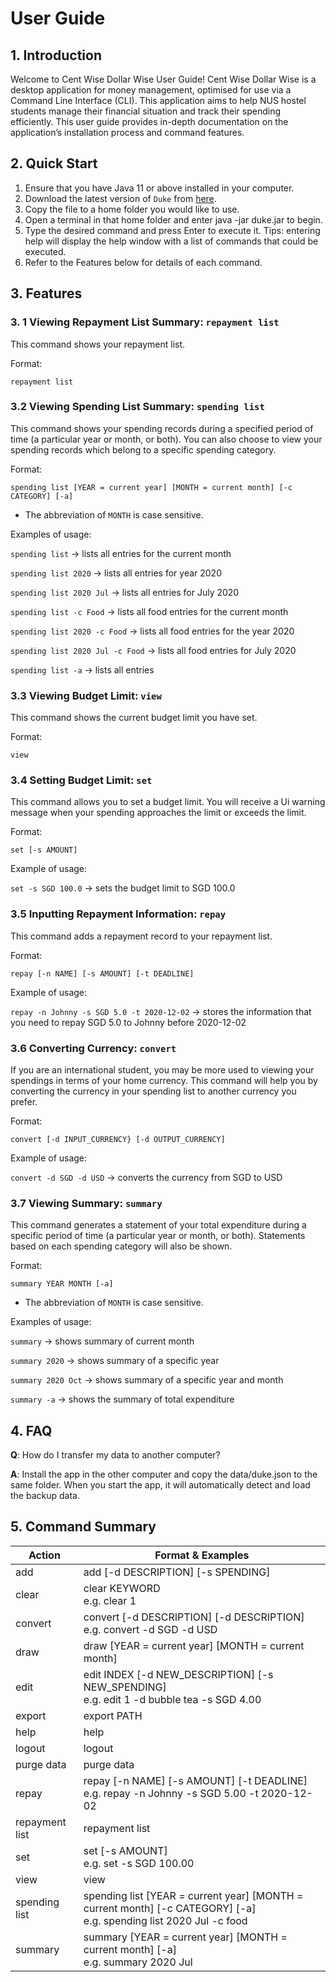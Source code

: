 # User Guide

## 1. Introduction
Welcome to Cent Wise Dollar Wise User Guide! Cent Wise Dollar Wise is a desktop application for money management, optimised for use via a Command Line Interface (CLI). This application aims to help NUS hostel students manage their financial situation and track their spending efficiently. 
This user guide provides in-depth documentation on the application’s installation process and command features. 

## 2. Quick Start
1. Ensure that you have Java 11 or above installed in your computer.
2. Download the latest version of `Duke` from [here](http://link.to/duke).
3. Copy the file to a home folder you would like to use.
4. Open a terminal in that home folder and enter java -jar duke.jar to begin.
5. Type the desired command and press Enter to execute it. Tips: entering help will display the help window with a list of commands that could be executed.
6. Refer to the Features below for details of each command.

## 3. Features 
### 3. 1 Viewing Repayment List Summary: `repayment list`
This command shows your repayment list.

Format:

`repayment list`

### 3.2 Viewing Spending List Summary: `spending list`
This command shows your spending records during a specified period of time (a particular year or month, or both).
You can also choose to view your spending records which belong to a specific spending category.

Format:

`spending list [YEAR = current year] [MONTH = current month] [-c CATEGORY] [-a]`

* The abbreviation of `MONTH` is case sensitive.

Examples of usage:

`spending list` → lists all entries for the current month

`spending list 2020` → lists all entries for year 2020

`spending list 2020 Jul` → lists all entries for July 2020

`spending list -c Food` → lists all food entries for the current month

`spending list 2020 -c Food` → lists all food entries for the year 2020

`spending list 2020 Jul -c Food` → lists all food entries for July 2020

`spending list -a` → lists all entries

### 3.3 Viewing Budget Limit: `view`
This command shows the current budget limit you have set.

Format:

`view`

### 3.4 Setting Budget Limit: `set`
This command allows you to set a budget limit. You will receive a Ui warning message when your spending approaches 
the limit or exceeds the limit.

Format:

`set [-s AMOUNT]`

Example of usage:

`set -s SGD 100.0` → sets the budget limit to SGD 100.0

### 3.5 Inputting Repayment Information: `repay`
This command adds a repayment record to your repayment list.

Format:

`repay [-n NAME] [-s AMOUNT] [-t DEADLINE]`

Example of usage:

`repay -n Johnny -s SGD 5.0 -t 2020-12-02` → stores the information that you need to repay SGD 5.0 to Johnny before 
2020-12-02

### 3.6 Converting Currency: `convert`
If you are an international student, you may be more used to viewing your spendings in terms of your home currency. 
This command will help you by converting the currency in your spending list to another currency you prefer.

Format: 

`convert [-d INPUT_CURRENCY} [-d OUTPUT_CURRENCY]`

Example of usage:

`convert -d SGD -d USD` → converts the currency from SGD to USD

### 3.7 Viewing Summary: `summary`
This command generates a statement of your total expenditure during a specific period of time (a particular year or 
month, or both). Statements based on each spending category will also be shown.

Format: 

`summary YEAR MONTH [-a]`

* The abbreviation of `MONTH` is case sensitive.

Examples of usage:

`summary` → shows summary of current month

`summary 2020` → shows summary of a specific year

`summary 2020 Oct` → shows summary of a specific year and month

`summary -a` → shows the summary of total expenditure

## 4. FAQ

**Q**: How do I transfer my data to another computer? 

**A**: Install the app in the other computer and copy the data/duke.json to the same folder. When you start the app, it will automatically detect and load the backup data.

## 5. Command Summary
Action | Format & Examples 
--- | ---
add | add [-d DESCRIPTION] [-s SPENDING]
clear | clear KEYWORD </br> e.g. clear 1
convert | convert [-d DESCRIPTION] [-d DESCRIPTION] </br> e.g. convert -d SGD -d USD
draw | draw [YEAR = current year] [MONTH = current month]
edit | edit INDEX [-d NEW_DESCRIPTION] [-s NEW_SPENDING] </br> e.g. edit 1 -d bubble tea -s SGD 4.00
export | export PATH
help | help
logout | logout
purge data | purge data
repay | repay [-n NAME] [-s AMOUNT] [-t DEADLINE] </br> e.g. repay -n Johnny -s SGD 5.00 -t 2020-12-02
repayment list | repayment list
set | set [-s AMOUNT] </br> e.g. set -s SGD 100.00
view | view
spending list | spending list [YEAR = current year] [MONTH = current month] [-c CATEGORY] [-a] </br> e.g. spending list 2020 Jul -c food
summary | summary [YEAR = current year] [MONTH = current month] [-a] </br> e.g. summary 2020 Jul 
